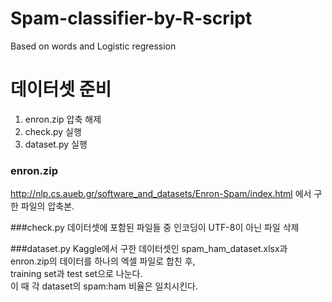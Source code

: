 # Spam-classifier-by-R-script
Based on words and Logistic regression

# 데이터셋 준비
1. enron.zip 압축 해제
2. check.py 실행
3. dataset.py 실행


### enron.zip
http://nlp.cs.aueb.gr/software_and_datasets/Enron-Spam/index.html
에서 구한 파일의 압축본.


###check.py
데이터셋에 포함된 파일들 중 인코딩이 UTF-8이 아닌 파일 삭제

###dataset.py
Kaggle에서 구한 데이터셋인 spam_ham_dataset.xlsx과 enron.zip의 데이터를 하나의 엑셀 파일로 합친 후,  
training set과 test set으로 나눈다.  
이 때 각 dataset의 spam:ham 비율은 일치시킨다.
